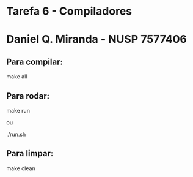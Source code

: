 # Tarefa 6 - Compiladores
# Daniel Q. Miranda - NUSP 7577406

## Para compilar:

make all

## Para rodar:

make run

ou

./run.sh

## Para limpar:

make clean
